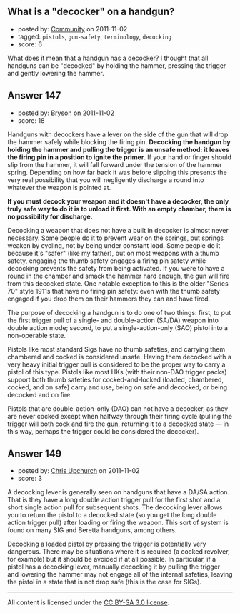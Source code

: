 ## What is a "decocker" on a handgun?

- posted by: [Community](https://stackexchange.com/users/-1/-1-community) on 2011-11-02
- tagged: `pistols`, `gun-safety`, `terminology`, `decocking`
- score: 6

What does it mean that a handgun has a decocker? I thought that all handguns can be "decocked" by holding the hammer, pressing the trigger and gently lowering the hammer.


## Answer 147

- posted by: [Bryson](https://stackexchange.com/users/-1/32-bryson) on 2011-11-02
- score: 18

Handguns with decockers have a lever on the side of the gun that will drop the hammer safely while blocking the firing pin. <strong>Decocking the handgun by holding the hammer and pulling the trigger is an unsafe method: it leaves the firing pin in a position to ignite the primer</strong>. If your hand or finger should slip from the hammer, it will fall forward under the tension of the hammer spring. Depending on how far back it was before slipping this presents the very real possibility that you will negligently discharge a round into whatever the weapon is pointed at.

<strong>If you must decock your weapon and it doesn't have a decocker, the only truly safe way to do it is to unload it first. With an empty chamber, there is no possibility for discharge.</strong> 

Decocking a weapon that does not have a built in decocker is almost never necessary. Some people do it to prevent wear on the springs, but springs weaken by cycling, not by being under constant load. Some people do it because it's "safer" (like my father), but on most weapons with a thumb safety, engaging the thumb safety engages a firing pin safety while decocking prevents the safety from being activated. If you were to have a round in the chamber and smack the hammer hard enough, the gun will fire from this decocked state. One notable exception to this is the older "Series 70" style 1911s that have no firing pin safety: even with the thumb safety engaged if you drop them on their hammers they can and have fired.

The purpose of decocking a handgun is to do one of two things: first, to put the first trigger pull of a single- and double-action (SA/DA) weapon into double action mode; second, to put a single-action-only (SAO) pistol into a non-operable state.

Pistols like most standard Sigs have no thumb safeties, and carrying them chambered and cocked is considered unsafe. Having them decocked with a very heavy initial trigger pull is considered to be the proper way to carry a pistol of this type. Pistols like most HKs (with their non-DAO trigger packs) support both thumb safeties for cocked-and-locked (loaded, chambered, cocked, and on safe) carry and use, being on safe and decocked, or being decocked and on fire.

Pistols that are double-action-only (DAO) can not have a decocker, as they are never cocked except when halfway through their firing cycle (pulling the trigger will both cock and fire the gun, returning it to a decocked state — in this way, perhaps the trigger could be considered the decocker).


## Answer 149

- posted by: [Chris Upchurch](https://stackexchange.com/users/-1/79-chris-upchurch) on 2011-11-02
- score: 3

A decocking lever is generally seen on handguns that have a DA/SA action.  That is they have a long double action trigger pull for the first shot and a short single action pull for subsequent shots.  The decocking lever allows you to return the pistol to a decocked state (so you get the long double action trigger pull) after loading or firing the weapon.  This sort of system is found on many SIG and Beretta handguns, among others.

Decocking a loaded pistol by pressing the trigger is potentially very dangerous.  There may be situations where it is required (a cocked revolver, for example) but it should be avoided if at all possible.  In particular, if a pistol has a decocking lever, manually decocking it by pulling the trigger and lowering the hammer may not engage all of the internal safeties, leaving the pistol in a state that is not drop safe (this is the case for SIGs).



---

All content is licensed under the [CC BY-SA 3.0 license](https://creativecommons.org/licenses/by-sa/3.0/).
